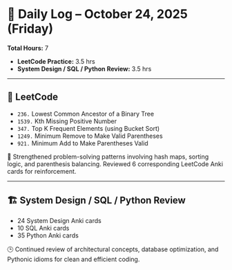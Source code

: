 # 📅 Daily Log – October 24, 2025 (Friday)

**Total Hours:** 7  
- **LeetCode Practice:** 3.5 hrs  
- **System Design / SQL / Python Review:** 3.5 hrs  

---

## 🧠 LeetCode
- `236.` Lowest Common Ancestor of a Binary Tree  
- `1539.` Kth Missing Positive Number  
- `347.` Top K Frequent Elements (using Bucket Sort)  
- `1249.` Minimum Remove to Make Valid Parentheses  
- `921.` Minimum Add to Make Parentheses Valid  

🎯 Strengthened problem-solving patterns involving hash maps, sorting logic, and parenthesis balancing. Reviewed 6 corresponding LeetCode Anki cards for reinforcement.

---

## 🏗️ System Design / SQL / Python Review
- 24 System Design Anki cards  
- 10 SQL Anki cards  
- 35 Python Anki cards  

🕒 Continued review of architectural concepts, database optimization, and Pythonic idioms for clean and efficient coding.